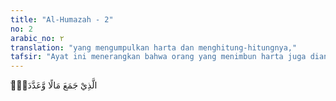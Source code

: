```yaml
---
title: "Al-Humazah - 2"
no: 2
arabic_no: ٢
translation: "yang mengumpulkan harta dan menghitung-hitungnya,"
tafsir: "Ayat ini menerangkan bahwa orang yang menimbun harta juga diancam neraka karena memperkaya diri sendiri serta selalu menghitung-hitung harta kekayaannya. Hal itu ia lakukan karena sangat cinta dan senangnya kepada harta seakan-akan tidak ada kebahagiaan dan kemuliaan dalam hidup kecuali dengan harta. Bila ia menoleh kepada hartanya yang banyak itu, ia merasakan bahwa kedudukannya sudah tinggi dari orang-orang sekelilingnya.\n\nDia tidak merasa khawatir akan ditimpa musibah karena mencerca dan merobek-robek kehormatan orang lain. Karena kecongkakannya, ia lupa dan tidak sadar bahwa maut selalu mengintainya, tidak memikirkan apa yang akan terjadi sesudah mati, dan tidak pula merenungkan apa-apa yang akan terjadi atas dirinya."
---
```

 ۨالَّذِيْ جَمَعَ مَالًا وَّعَدَّدَهٗۙ